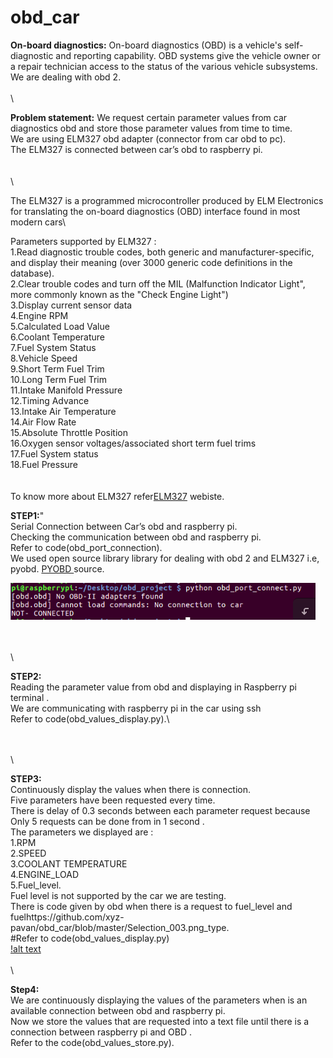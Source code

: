 # obd_car
**On-board diagnostics:**
On-board diagnostics (OBD) is a vehicle's self-diagnostic and reporting capability. OBD systems give the vehicle owner or a repair technician access to the status of the various vehicle subsystems.\
We are dealing with obd 2.
\
\
\

**Problem statement:**
We request certain parameter values from car diagnostics obd and store those parameter values from time to time.\
We are using ELM327 obd adapter (connector from car obd to pc).\
The ELM327 is connected between car’s obd to raspberry pi.\
\
\
\

The ELM327 is a programmed microcontroller produced by ELM Electronics for translating the on-board diagnostics (OBD) interface found in most modern cars\

Parameters supported by ELM327 :\
1.Read diagnostic trouble codes, both generic and manufacturer-specific, and display their meaning (over 3000 generic code definitions in the database).\
2.Clear trouble codes and turn off the MIL (Malfunction Indicator Light", more commonly known as the "Check Engine Light")\
3.Display current sensor data\
4.Engine RPM\
5.Calculated Load Value\
6.Coolant Temperature\
7.Fuel System Status\
8.Vehicle Speed\
9.Short Term Fuel Trim\
10.Long Term Fuel Trim\
11.Intake Manifold Pressure\
12.Timing Advance\
13.Intake Air Temperature\
14.Air Flow Rate\
15.Absolute Throttle Position\
16.Oxygen sensor voltages/associated short term fuel trims\
17.Fuel System status\
18.Fuel Pressure\
\
\
To know more about ELM327 refer[ELM327](https://en.wikipedia.org/wiki/ELM327) webiste.



**STEP1:**"\
Serial Connection between Car’s obd and raspberry pi.\
Checking the communication between obd and raspberry pi.\
Refer to code(obd_port_connection).\
We used open source library library for dealing with obd 2 and ELM327 i.e, pyobd.
 [PYOBD ](https://python-obd.readthedocs.io/en/latest/) source.

![alt text](https://github.com/xyz-pavan/obd_car/blob/master/Selection_005.png)

\
\
\

**STEP2:**\
Reading the parameter value from obd and displaying in 
Raspberry pi terminal .\
We are communicating with raspberry pi in the car using ssh \
Refer to code(obd_values_display.py).\




\
\
\

**STEP3:**\
Continuously display the values when there is connection.\
Five parameters have been requested every time.\
There is delay of 0.3 seconds between each parameter request because
Only 5 requests can be done from  in 1 second .\
The parameters we displayed are :\
1.RPM\
2.SPEED\
3.COOLANT TEMPERATURE\
4.ENGINE_LOAD\
5.Fuel_level.\
Fuel level is not supported by the car we are testing.\
There is code given by obd when there is a request 
to  fuel_level and fuelhttps://github.com/xyz-pavan/obd_car/blob/master/Selection_003.png_type.\
#Refer to code(obd_values_display.py)\
[!alt text](https://github.com/xyz-pavan/obd_car/blob/master/Selection_003.png)
\
\
\



**Step4:**\
We are continuously displaying the values of the parameters when is 
an  available connection between obd and raspberry pi.\
Now we store the values that are requested into a text file until there is a connection between raspberry pi and OBD .\
Refer to the code(obd_values_store.py).







